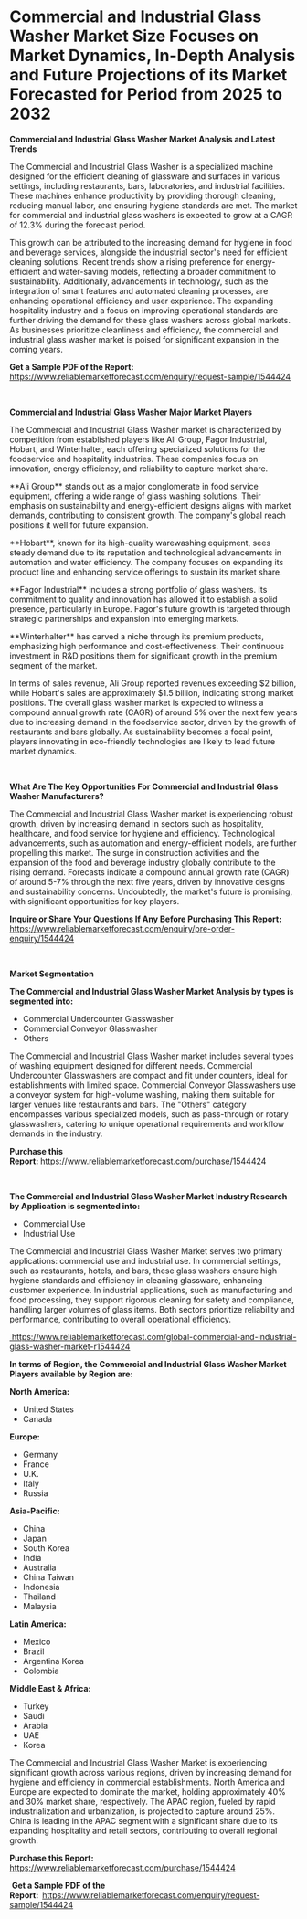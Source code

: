 <p><h1>Commercial and Industrial Glass Washer Market Size Focuses on Market Dynamics, In-Depth Analysis and Future Projections of its Market Forecasted for Period from 2025 to 2032</h1></p><p><strong>Commercial and Industrial Glass Washer Market Analysis and Latest Trends</strong></p>
<p><p>The Commercial and Industrial Glass Washer is a specialized machine designed for the efficient cleaning of glassware and surfaces in various settings, including restaurants, bars, laboratories, and industrial facilities. These machines enhance productivity by providing thorough cleaning, reducing manual labor, and ensuring hygiene standards are met. The market for commercial and industrial glass washers is expected to grow at a CAGR of 12.3% during the forecast period. </p><p>This growth can be attributed to the increasing demand for hygiene in food and beverage services, alongside the industrial sector's need for efficient cleaning solutions. Recent trends show a rising preference for energy-efficient and water-saving models, reflecting a broader commitment to sustainability. Additionally, advancements in technology, such as the integration of smart features and automated cleaning processes, are enhancing operational efficiency and user experience. The expanding hospitality industry and a focus on improving operational standards are further driving the demand for these glass washers across global markets. As businesses prioritize cleanliness and efficiency, the commercial and industrial glass washer market is poised for significant expansion in the coming years.</p></p>
<p><strong>Get a Sample PDF of the Report:&nbsp;</strong> <a href="https://www.reliablemarketforecast.com/enquiry/request-sample/1544424?utm_campaign=3135&utm_medium=2&utm_source=Github&utm_content=ia&utm_term=16042025&utm_id=commercial-and-industrial-glass-washer">https://www.reliablemarketforecast.com/enquiry/request-sample/1544424</a></p>
<p>&nbsp;</p>
<p><strong>Commercial and Industrial Glass Washer Major Market Players</strong></p>
<p><p>The Commercial and Industrial Glass Washer market is characterized by competition from established players like Ali Group, Fagor Industrial, Hobart, and Winterhalter, each offering specialized solutions for the foodservice and hospitality industries. These companies focus on innovation, energy efficiency, and reliability to capture market share.</p><p>**Ali Group** stands out as a major conglomerate in food service equipment, offering a wide range of glass washing solutions. Their emphasis on sustainability and energy-efficient designs aligns with market demands, contributing to consistent growth. The company's global reach positions it well for future expansion.</p><p>**Hobart**, known for its high-quality warewashing equipment, sees steady demand due to its reputation and technological advancements in automation and water efficiency. The company focuses on expanding its product line and enhancing service offerings to sustain its market share.</p><p>**Fagor Industrial** includes a strong portfolio of glass washers. Its commitment to quality and innovation has allowed it to establish a solid presence, particularly in Europe. Fagor's future growth is targeted through strategic partnerships and expansion into emerging markets.</p><p>**Winterhalter** has carved a niche through its premium products, emphasizing high performance and cost-effectiveness. Their continuous investment in R&D positions them for significant growth in the premium segment of the market.</p><p>In terms of sales revenue, Ali Group reported revenues exceeding $2 billion, while Hobart's sales are approximately $1.5 billion, indicating strong market positions. The overall glass washer market is expected to witness a compound annual growth rate (CAGR) of around 5% over the next few years due to increasing demand in the foodservice sector, driven by the growth of restaurants and bars globally. As sustainability becomes a focal point, players innovating in eco-friendly technologies are likely to lead future market dynamics.</p></p>
<p>&nbsp;</p>
<p><strong>What Are The Key Opportunities For Commercial and Industrial Glass Washer Manufacturers?</strong></p>
<p><p>The Commercial and Industrial Glass Washer market is experiencing robust growth, driven by increasing demand in sectors such as hospitality, healthcare, and food service for hygiene and efficiency. Technological advancements, such as automation and energy-efficient models, are further propelling this market. The surge in construction activities and the expansion of the food and beverage industry globally contribute to the rising demand. Forecasts indicate a compound annual growth rate (CAGR) of around 5-7% through the next five years, driven by innovative designs and sustainability concerns. Undoubtedly, the market's future is promising, with significant opportunities for key players.</p></p>
<p><strong>Inquire or Share Your Questions If Any Before Purchasing This Report:</strong> <a href="https://www.reliablemarketforecast.com/enquiry/pre-order-enquiry/1544424?utm_campaign=3135&utm_medium=2&utm_source=Github&utm_content=ia&utm_term=16042025&utm_id=commercial-and-industrial-glass-washer">https://www.reliablemarketforecast.com/enquiry/pre-order-enquiry/1544424</a></p>
<p>&nbsp;</p>
<p><strong>Market Segmentation</strong></p>
<p><strong>The Commercial and Industrial Glass Washer Market Analysis by types is segmented into:</strong></p>
<p><ul><li>Commercial Undercounter Glasswasher</li><li>Commercial Conveyor Glasswasher</li><li>Others</li></ul></p>
<p><p>The Commercial and Industrial Glass Washer market includes several types of washing equipment designed for different needs. Commercial Undercounter Glasswashers are compact and fit under counters, ideal for establishments with limited space. Commercial Conveyor Glasswashers use a conveyor system for high-volume washing, making them suitable for larger venues like restaurants and bars. The "Others" category encompasses various specialized models, such as pass-through or rotary glasswashers, catering to unique operational requirements and workflow demands in the industry.</p></p>
<p><strong>Purchase this Report:&nbsp;</strong><a href="https://www.reliablemarketforecast.com/purchase/1544424?utm_campaign=3135&utm_medium=2&utm_source=Github&utm_content=ia&utm_term=16042025&utm_id=commercial-and-industrial-glass-washer">https://www.reliablemarketforecast.com/purchase/1544424</a></p>
<p>&nbsp;</p>
<p><strong>The Commercial and Industrial Glass Washer Market Industry Research by Application is segmented into:</strong></p>
<p><ul><li>Commercial Use</li><li>Industrial Use</li></ul></p>
<p><p>The Commercial and Industrial Glass Washer Market serves two primary applications: commercial use and industrial use. In commercial settings, such as restaurants, hotels, and bars, these glass washers ensure high hygiene standards and efficiency in cleaning glassware, enhancing customer experience. In industrial applications, such as manufacturing and food processing, they support rigorous cleaning for safety and compliance, handling larger volumes of glass items. Both sectors prioritize reliability and performance, contributing to overall operational efficiency.</p></p>
<p><a href="https://www.reliablemarketforecast.com/global-commercial-and-industrial-glass-washer-market-r1544424?utm_campaign=3135&utm_medium=2&utm_source=Github&utm_content=ia&utm_term=16042025&utm_id=commercial-and-industrial-glass-washer">&nbsp;https://www.reliablemarketforecast.com/global-commercial-and-industrial-glass-washer-market-r1544424</a></p>
<p><strong>In terms of Region, the Commercial and Industrial Glass Washer Market Players available by Region are:</strong></p>
<p>
    <p> <strong> North America: </strong>
        <ul>
            <li>United States</li>
            <li>Canada</li>
        </ul>
        </p> 
    <p> <strong> Europe: </strong>
        <ul>
            <li>Germany</li>
            <li>France</li>
            <li>U.K.</li>
            <li>Italy</li>
            <li>Russia</li>
        </ul>
        </p> 
    <p> <strong> Asia-Pacific: </strong>
        <ul>
            <li>China</li>
            <li>Japan</li>
            <li>South Korea</li>
            <li>India</li>
            <li>Australia</li>
            <li>China Taiwan</li>
            <li>Indonesia</li>
            <li>Thailand</li>
            <li>Malaysia</li>
        </ul>
        </p> 
    <p> <strong> Latin America: </strong>
        <ul>
            <li>Mexico</li>
            <li>Brazil</li>
            <li>Argentina Korea</li>
            <li>Colombia</li>
        </ul>
        </p> 
    <p> <strong> Middle East & Africa: </strong>
        <ul>
            <li>Turkey</li>
            <li>Saudi</li>
            <li>Arabia</li>
            <li>UAE</li>
            <li>Korea</li>
        </ul>
    </p>
    </p>
<p><p>The Commercial and Industrial Glass Washer Market is experiencing significant growth across various regions, driven by increasing demand for hygiene and efficiency in commercial establishments. North America and Europe are expected to dominate the market, holding approximately 40% and 30% market share, respectively. The APAC region, fueled by rapid industrialization and urbanization, is projected to capture around 25%. China is leading in the APAC segment with a significant share due to its expanding hospitality and retail sectors, contributing to overall regional growth.</p></p>
<p><strong>Purchase this Report: </strong><a href="https://www.reliablemarketforecast.com/purchase/1544424?utm_campaign=3135&utm_medium=2&utm_source=Github&utm_content=ia&utm_term=16042025&utm_id=commercial-and-industrial-glass-washer">https://www.reliablemarketforecast.com/purchase/1544424</a></p>
<p>&nbsp;<strong>Get a Sample PDF of the Report:&nbsp;&nbsp;</strong><a href="https://www.reliablemarketforecast.com/enquiry/request-sample/1544424?utm_campaign=3135&utm_medium=2&utm_source=Github&utm_content=ia&utm_term=16042025&utm_id=commercial-and-industrial-glass-washer">https://www.reliablemarketforecast.com/enquiry/request-sample/1544424</a></p>
<p><strong></strong></p>
<p><p></p><p></p><p></p></p>